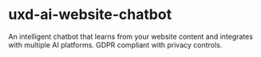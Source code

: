 # uxd-ai-website-chatbot
An intelligent chatbot that learns from your website content and integrates with multiple AI platforms. GDPR compliant with privacy controls.

